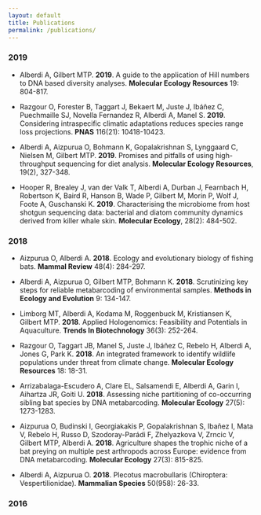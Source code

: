```yaml
---
layout: default
title: Publications
permalink: /publications/
---
```

### 2019
* Alberdi A, Gilbert MTP. **2019**. A guide to the application of Hill numbers to DNA based diversity analyses. **Molecular Ecology Resources** 19: 804-817.

* Razgour O, Forester B, Taggart J, Bekaert M, Juste J, Ibáñez C, Puechmaille SJ, Novella Fernandez R, Alberdi A, Manel S. **2019**. Considering intraspecific climatic adaptations reduces species range loss projections. **PNAS** 116(21): 10418-10423.

* Alberdi A, Aizpurua O, Bohmann K, Gopalakrishnan S, Lynggaard C, Nielsen M, Gilbert MTP. **2019**. Promises and pitfalls of using high-throughput sequencing for diet analysis. **Molecular Ecology Resources**, 19(2), 327-348.

* Hooper R, Brealey J, van der Valk T, Alberdi A, Durban J, Fearnbach H, Robertson K, Baird R, Hanson B, Wade P, Gilbert M, Morin P, Wolf J, Foote A, Guschanski K. **2019**. Characterising the microbiome from host shotgun sequencing data: bacterial and diatom community dynamics derived from killer whale skin. **Molecular Ecology**, 28(2): 484-502.

### 2018
* Aizpurua O, Alberdi A. **2018**. Ecology and evolutionary biology of fishing bats. **Mammal Review** 48(4): 284-297.

* Alberdi A, Aizpurua O, Gilbert MTP, Bohmann K. **2018**. Scrutinizing key steps for reliable metabarcoding of environmental samples. **Methods in Ecology and Evolution** 9: 134-147.

* Limborg MT, Alberdi A, Kodama M, Roggenbuck M, Kristiansen K, Gilbert MTP. **2018**. Applied Hologenomics: Feasibility and Potentials in Aquaculture. **Trends In Biotechnology** 36(3): 252-264.

* Razgour O, Taggart JB, Manel S, Juste J, Ibáñez C, Rebelo H, Alberdi A, Jones G, Park K. **2018**. An integrated framework to identify wildlife populations under threat from climate change. **Molecular Ecology Resources** 18: 18-31.

* Arrizabalaga-Escudero A, Clare EL, Salsamendi E, Alberdi A, Garin I, Aihartza JR, Goiti U. **2018**. Assessing niche partitioning of co-occurring sibling bat species by DNA metabarcoding. **Molecular Ecology** 27(5): 1273-1283.

* Aizpurua O, Budinski I, Georgiakakis P, Gopalakrishnan S, Ibañez I, Mata V, Rebelo H, Russo D, Szodoray-Parádi F, Zhelyazkova V, Zrncic V, Gilbert MTP, Alberdi A. **2018**. Agriculture shapes the trophic niche of a bat preying on multiple pest arthropods across Europe: evidence from DNA metabarcoding. **Molecular Ecology** 27(3): 815-825.

* Alberdi A, Aizpurua O. **2018**. Plecotus macrobullaris (Chiroptera: Vespertilionidae). **Mammalian Species** 50(958): 26-33.

### 2016
